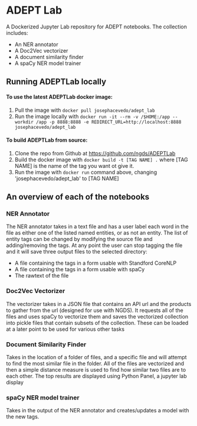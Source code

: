 # ADEPT Lab

A Dockerized Jupyter Lab repository for ADEPT notebooks. The collection includes:
+ An NER annotator
+ A Doc2Vec vectorizer
+ A document similarity finder
+ A spaCy NER model trainer

## Running ADEPTLab locally
#### To use the latest ADEPTLab docker image:
1. Pull the image with `docker pull josephacevedo/adept_lab`
2. Run the image locally with 
``docker run -it --rm -v /$HOME:/app --workdir /app -p 8888:8888 -e REDIRECT_URL=http://localhost:8888 josephacevedo/adept_lab``

#### To build ADEPTLab from source:
1. Clone the repo from Github at https://github.com/ngds/ADEPTLab
2. Build the docker image with ``docker build -t [TAG NAME] .`` where [TAG NAME] is the name of the tag you want ot give it.
3. Run the image with `docker run` command above, changing 'josephacevedo/adept_lab' to [TAG NAME]

## An overview of each of the notebooks
### NER Annotator
The NER annotator takes in a text file and has a user label each word in the file as either one of the listed named entities, or as not an entity. The list of entity tags can be changed by modifying the source file and adding/removing the tags. At any point the user can stop tagging the file and it will save three output files to the selected directory:
+ A file containing the tags in a form usable with Standford CoreNLP
+ A file containing the tags in a form usable with spaCy
+ The rawtext of the file

### Doc2Vec Vectorizer
The vectorizer takes in a JSON file that contains an API url and the products to gather from the url (designed for use with NGDS). It requests all of the files and uses spaCy to vectorize them and saves the vectorized collection into pickle files that contain subsets of the collection. These can be loaded at a later point to be used for various other tasks

### Document Similarity Finder
Takes in the location of a folder of files, and a specific file and will attempt to find the most similar file in the folder. All of the files are vectorized and then a simple distance measure is used to find how similar two files are to each other. The top results are displayed using Python Panel, a jupyter lab display

### spaCy NER model trainer
Takes in the output of the NER annotator and creates/updates a model with the new tags.
